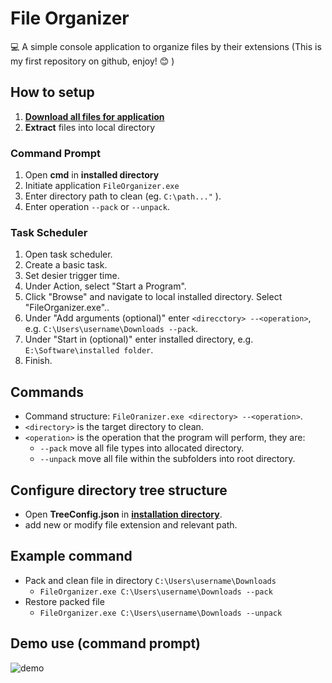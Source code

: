 # File Organizer

:computer: A simple console application to organize files by their extensions
(This is my first repository on github, enjoy! :blush: )
## How to setup
1. [**Download all files for application**](https://github.com/sean1832/Organizer/tree/master/FileOrganizer/deploy)
2. **Extract** files into local directory

### Command Prompt

1. Open **cmd** in **installed directory**
2. Initiate application `FileOrganizer.exe`
3. Enter directory path to clean (eg. `C:\path..."` ).
4. Enter operation `--pack` or `--unpack`.

### Task Scheduler
1. Open task scheduler.
2. Create a basic task.
3. Set desier trigger time.
4. Under Action, select "Start a Program".
5. Click "Browse" and navigate to local installed directory. Select "FileOrganizer.exe"..
6. Under "Add arguments (optional)" enter `<direcctory> --<operation>`, e.g. `C:\Users\username\Downloads --pack`.
7. Under "Start in (optional)" enter installed directory, e.g. `E:\Software\installed folder`.
8. Finish.

## Commands
- Command structure: `FileOranizer.exe <directory> --<operation>`.
- `<directory>` is the target directory to clean.
- `<operation>` is the operation that the program will perform, they are:
	- `--pack` move all file types into allocated directory.
	- `--unpack` move all file within the subfolders into root directory.

## Configure directory tree structure
- Open **TreeConfig.json** in [**installation directory**](https://github.com/sean1832/Organizer/tree/master/FileOrganizer/deploy).
- add new or modify file extension and relevant path.
## Example command
- Pack and clean file in directory `C:\Users\username\Downloads`
	- `FileOrganizer.exe C:\Users\username\Downloads --pack`
- Restore packed file
	- `FileOrganizer.exe C:\Users\username\Downloads --unpack`
## Demo use (command prompt)
![demo](pictures/Comand_Demo.gif)
<!--stackedit_data:
eyJoaXN0b3J5IjpbNjY5MzI1Mjg2LC0xMjcwNTkwMTI5LDEwOD
Y2NDA4MjUsMTY4Mzc0OTcyNyw1NDY3NTk2NTAsLTk5NTgxNDY5
NywxMTg5NDk3NDgzXX0=
-->
